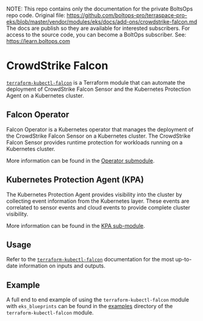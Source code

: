 <!-- note marker start -->
NOTE: This repo contains only the documentation for the private BoltsOps repo code.
Original file: https://github.com/boltops-pro/terraspace-pro-eks/blob/master/vendor/modules/eks/docs/add-ons/crowdstrike-falcon.md
The docs are publish so they are available for interested subscribers.
For access to the source code, you can become a BoltOps subscriber.
See: https://learn.boltops.com

<!-- note marker end -->

# CrowdStrike Falcon

[`terraform-kubectl-falcon`](https://github.com/CrowdStrike/terraform-kubectl-falcon) is a Terraform module that can automate the deployment of CrowdStrike Falcon Sensor and the Kubernetes Protection Agent on a Kubernetes cluster.

## Falcon Operator

Falcon Operator is a Kubernetes operator that manages the deployment of the CrowdStrike Falcon Sensor on a Kubernetes cluster. The CrowdStrike Falcon Sensor provides runtime protection for workloads running on a Kubernetes cluster.

More information can be found in the [Operator submodule](https://github.com/CrowdStrike/terraform-kubectl-falcon/blob/main/modules/operator/README.md).

## Kubernetes Protection Agent (KPA)

The Kubernetes Protection Agent provides visibility into the cluster by collecting event information from the Kubernetes layer. These events are correlated to sensor events and cloud events to provide complete cluster visibility.

More information can be found in the [KPA sub-module](https://github.com/CrowdStrike/terraform-kubectl-falcon/blob/main/modules/k8s-protection-agent/README.md).

## Usage

Refer to the [`terraform-kubectl-falcon`](https://github.com/CrowdStrike/terraform-kubectl-falcon) documentation for the most up-to-date information on inputs and outputs.

## Example

A full end to end example of using the `terraform-kubectl-falcon` module with `eks_blueprints` can be found in the [examples](https://github.com/CrowdStrike/terraform-kubectl-falcon/tree/v0.1.0/examples/aws-eks-blueprint-example) directory of the `terraform-kubectl-falcon` module.
